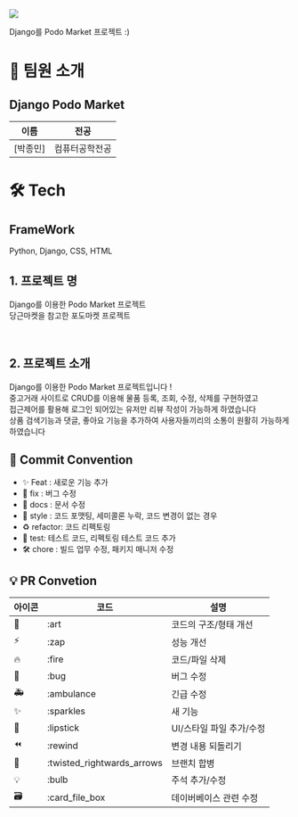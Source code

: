 <div><img src="https://capsule-render.vercel.app/api?type=waving&height=200&color=gradient&text=Django%20PodoMarket%20" /></div>



Django를 Podo Market 프로젝트 :)

# 👋 팀원 소개

## Django Podo Market

| 이름                                   | 전공           |
| -------------------------------------- | -------------- | 
| [박종민]  | 컴퓨터공학전공 | 


# 🛠️ Tech

## FrameWork

Python, Django, CSS, HTML

## 1. 프로젝트 명

Django를 이용한 Podo Market 프로젝트 <br/>
당근마켓을 참고한 포도마켓 프로젝트 


<br/>

## 2. 프로젝트 소개

Django를 이용한 Podo Market 프로젝트입니다 ! <br/>
중고거래 사이트로 CRUD를 이용해 물품 등록, 조회, 수정, 삭제를 구현하였고 <br/>
접근제어를 활용해 로그인 되어있는 유저만 리뷰 작성이 가능하게 하였습니다 <br/>
상품 검색기능과 댓글, 좋아요 기능을 추가하여 사용자들끼리의 소통이 원활히 가능하게 하였습니다<br/>

## 🎯 Commit Convention

- ✨ Feat : 새로운 기능 추가
- 🐛 fix : 버그 수정
- 📑 docs : 문서 수정
- 💄 style : 코드 포맷팅, 세미콜론 누락, 코드 변경이 없는 경우
- ♻️ refactor: 코드 리펙토링
- 🧪 test: 테스트 코드, 리펙토링 테스트 코드 추가
- 🛠️ chore : 빌드 업무 수정, 패키지 매니저 수정

## 💡 PR Convetion

| 아이콘 | 코드                       | 설명                     |
| ------ | -------------------------- | ------------------------ |
| 🎨     | :art                       | 코드의 구조/형태 개선    |
| ⚡️    | :zap                       | 성능 개선                |
| 🔥     | :fire                      | 코드/파일 삭제           |
| 🐛     | :bug                       | 버그 수정                |
| 🚑     | :ambulance                 | 긴급 수정                |
| ✨     | :sparkles                  | 새 기능                  |
| 💄     | :lipstick                  | UI/스타일 파일 추가/수정 |
| ⏪     | :rewind                    | 변경 내용 되돌리기       |
| 🔀     | :twisted_rightwards_arrows | 브랜치 합병              |
| 💡     | :bulb                      | 주석 추가/수정           |
| 🗃      | :card_file_box             | 데이버베이스 관련 수정   |
